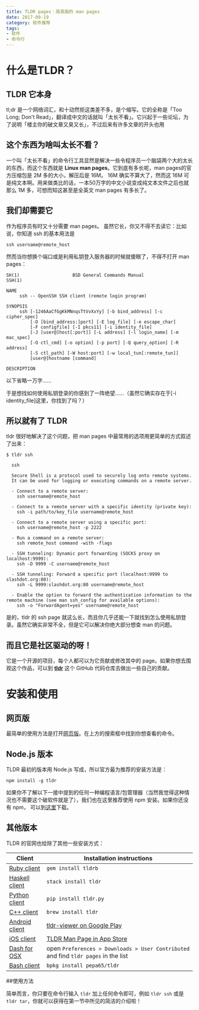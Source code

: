 ```yaml
---
title: TLDR pages：简易版的 man pages
date: 2017-09-19
category: 软件推荐
tags: 
- 软件
- 命令行
---
```




# 什么是TLDR？

## TLDR 它本身

tl;dr 是一个网络词汇，和十动然拒这类差不多，是个缩写。它的全称是「Too Long; Don't Read」，翻译成中文的话就叫「太长不看」。它兴起于一些论坛，为了说明「楼主你的破文章又臭又长」，不过后来有许多文章的开头也用

## 这个东西为啥叫太长不看？

一个叫「太长不看」的命令行工具显然是解决一些令程序员一个脑袋两个大的太长的东西，而这个东西就是 **Linux man pages**。它到底有多长呢，man pages的官方压缩包是 2M 多的大小，解压后是 16M。 16M 确实不算大了，然而这 16M 可是纯文本啊。用来做类比的话，一本50万字的中文小说变成纯文本文件之后也就那么 1M 多，可想而知这甚至是全英文 man pages 有多长了。

## 我们却需要它

作为程序员有时又十分需要 man pages。 虽然它长，你又不得不去读它：比如说，你知道 ssh 的基本用法是

```shell
ssh username@remote_host
```

然而当你想换个端口或是利用私钥登入服务器的时候就傻眼了，不得不打开 man pages：

```
SH(1)                    BSD General Commands Manual                   SSH(1)

NAME
     ssh -- OpenSSH SSH client (remote login program)

SYNOPSIS
     ssh [-1246AaCfGgKkMNnqsTtVvXxYy] [-b bind_address] [-c cipher_spec]
         [-D [bind_address:]port] [-E log_file] [-e escape_char]
         [-F configfile] [-I pkcs11] [-i identity_file]
         [-J [user@]host[:port]] [-L address] [-l login_name] [-m mac_spec]
         [-O ctl_cmd] [-o option] [-p port] [-Q query_option] [-R address]
         [-S ctl_path] [-W host:port] [-w local_tun[:remote_tun]]
         [user@]hostname [command]

DESCRIPTION
```

以下省略一万字……

<!--more-->

于是想找如何使用私钥登录的你感到了一阵绝望……（虽然它确实存在于[-i identity_file]这里，你找到了吗？）

## 所以就有了 TLDR

tldr 很好地解决了这个问题，把 man pages 中最常用的选项用更简单的方式叙述了出来：

```shell
$ tldr ssh

  ssh

  Secure Shell is a protocol used to securely log onto remote systems.
  It can be used for logging or executing commands on a remote server.

  - Connect to a remote server:
    ssh username@remote_host

  - Connect to a remote server with a specific identity (private key):
    ssh -i path/to/key_file username@remote_host

  - Connect to a remote server using a specific port:
    ssh username@remote_host -p 2222

  - Run a command on a remote server:
    ssh remote_host command -with -flags

  - SSH tunneling: Dynamic port forwarding (SOCKS proxy on localhost:9999):
    ssh -D 9999 -C username@remote_host

  - SSH tunneling: Forward a specific port (localhost:9999 to slashdot.org:80):
    ssh -L 9999:slashdot.org:80 username@remote_host

  - Enable the option to forward the authentication information to the remote machine (see man ssh_config for available options):
    ssh -o "ForwardAgent=yes" username@remote_host
```

是的，tldr 的 ssh page 就这么长，而且你几乎还能一下就找到怎么使用私钥登录。虽然它确实非常不全，但是它可以解决你绝大部分想查 man 的问题。

## 而且它是社区驱动的呀！

它是一个开源的项目，每个人都可以为它贡献或修改其中的 page。如果你想去围观这个作品，可以到 [**tldr**](https://github.com/tldr-pages/tldr) 这个 GitHub 代码仓库去做出一些自己的贡献。



# 安装和使用

## 网页版

最简单的使用方法是打开[网页版](https://tldr.ostera.io/)。在上方的搜索框中找到你想查看的命令。


## Node.js 版本

TLDR 最初的版本用 Node.js 写成，所以官方最为推荐的安装方法是：

```shell
npm install -g tldr
```

如果你不了解以下一接中提到的任何一种编程语言/包管理器（当然我觉得这种情况也不需要这个破软件就是了），我们也在这里推荐使用 npm 安装。如果你还没有 npm， 可以到[这里](https://www.npmjs.com/get-npm)下载。



## 其他版本

TLDR 的官网也给除了其他一些安装方式：

| Client                                   | Installation instructions                |
| ---------------------------------------- | ---------------------------------------- |
| [Ruby client](https://github.com/YellowApple/tldrb) | `gem install tldrb`                      |
| [Haskell client](https://github.com/psibi/tldr-hs) | `stack install tldr`                     |
| [Python client](https://github.com/lord63/tldr.py) | `pip install tldr.py`                    |
| [C++ client](https://github.com/tldr-pages/tldr-cpp-client) | `brew install tldr`                      |
| [Android client](https://github.com/gianasista/tldr-viewer) | [tldr-viewer on Google Play](https://play.google.com/store/apps/details?id=de.gianasista.tldr_viewer) |
| [iOS client](https://github.com/freesuraj/TLDR) | [TLDR Man Page in App Store](https://appsto.re/sg/IQ0-_.i) |
| [Dash for OSX](https://github.com/Moddus/tldr-python-dash-docset) | open `Preferences > Downloads > User Contributed` and find `tldr pages` in the list |
| [Bash client](https://github.com/pepa65/tldr-bash-client) | `bpkg install pepa65/tldr`               |

##使用方法

简单而言，你只要在命令行输入 `tldr` 加上任何命令即可，例如 `tldr ssh` 或是 `tldr tar`，你就可以获得在第一节中所见的简洁的介绍啦！